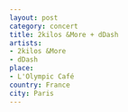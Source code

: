 ```yaml
---
layout: post
category: concert
title: 2kilos &More + dDash
artists: 
- 2kilos &More
- dDash
place: 
- L'Olympic Café
country: France
city: Paris
---
```


